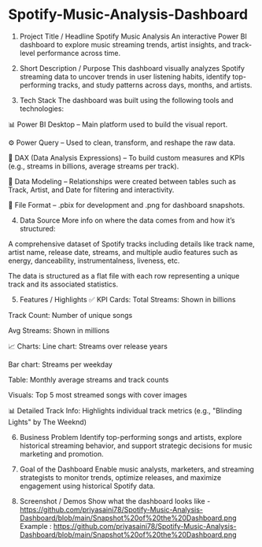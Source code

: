 # Spotify-Music-Analysis-Dashboard 
1. Project Title / Headline
Spotify Music Analysis
An interactive Power BI dashboard to explore music streaming trends, artist insights, and track-level performance across time.

2. Short Description / Purpose
This dashboard visually analyzes Spotify streaming data to uncover trends in user listening habits, identify top-performing tracks, and study patterns across days, months, and artists.

3. Tech Stack
The dashboard was built using the following tools and technologies:

📊 Power BI Desktop – Main platform used to build the visual report.

⚙️ Power Query – Used to clean, transform, and reshape the raw data.

📐 DAX (Data Analysis Expressions) – To build custom measures and KPIs (e.g., streams in billions, average streams per track).

🔗 Data Modeling – Relationships were created between tables such as Track, Artist, and Date for filtering and interactivity.

📁 File Format – .pbix for development and .png for dashboard snapshots.

4. Data Source
More info on where the data comes from and how it’s structured:

A comprehensive dataset of Spotify tracks including details like track name, artist name, release date, streams, and multiple audio features such as energy, danceability, instrumentalness, liveness, etc.

The data is structured as a flat file with each row representing a unique track and its associated statistics.

5. Features / Highlights
✅ KPI Cards:
Total Streams: Shown in billions

Track Count: Number of unique songs

Avg Streams: Shown in millions

📈 Charts:
Line chart: Streams over release years

Bar chart: Streams per weekday

Table: Monthly average streams and track counts

Visuals: Top 5 most streamed songs with cover images

📊 Detailed Track Info:
Highlights individual track metrics (e.g., "Blinding Lights" by The Weeknd)

6. Business Problem
Identify top-performing songs and artists, explore historical streaming behavior, and support strategic decisions for music marketing and promotion.

7. Goal of the Dashboard
Enable music analysts, marketers, and streaming strategists to monitor trends, optimize releases, and maximize engagement using historical Spotify data.

8. Screenshot / Demos
Show what the dashboard looks like -https://github.com/priyasaini78/Spotify-Music-Analysis-Dashboard/blob/main/Snapshot%20of%20the%20Dashboard.png
Example : https://github.com/priyasaini78/Spotify-Music-Analysis-Dashboard/blob/main/Snapshot%20of%20the%20Dashboard.png













